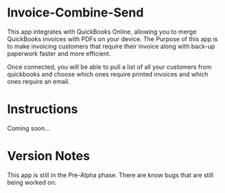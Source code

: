 # Invoice-Combine-Send

This app integrates with QuickBooks Online, allowing you to merge QuickBooks invoices with PDFs on your device. The Purpose of this app is to make invoicing customers that require their invoice along with back-up paperwork faster and more efficient.

Once connected, you will be able to pull a list of all your customers from quickbooks and choose which ones require printed invoices and which ones require an email.


# Instructions

Coming soon...

# Version Notes

This app is still in the Pre-Alpha phase. There are know bugs that are still being worked on.